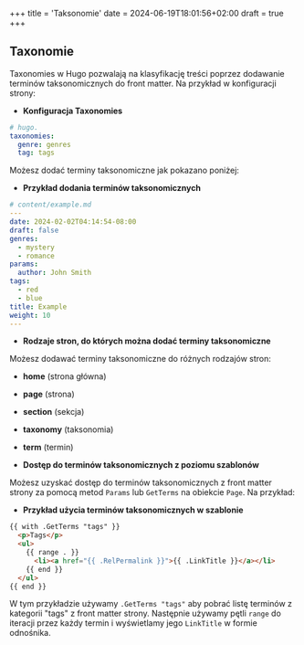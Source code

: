 +++
title = 'Taksonomie'
date = 2024-06-19T18:01:56+02:00
draft = true
+++


## Taxonomie

Taxonomies w Hugo pozwalają na klasyfikację treści poprzez dodawanie terminów taksonomicznych do front matter. Na przykład w konfiguracji strony:

- **Konfiguracja Taxonomies**

```yaml
# hugo.
taxonomies:
  genre: genres
  tag: tags
```

Możesz dodać terminy taksonomiczne jak pokazano poniżej:

- **Przykład dodania terminów taksonomicznych**

```yaml
# content/example.md
---
date: 2024-02-02T04:14:54-08:00
draft: false
genres:
  - mystery
  - romance
params:
  author: John Smith
tags:
  - red
  - blue
title: Example
weight: 10
---
```

- **Rodzaje stron, do których można dodać terminy taksonomiczne**

Możesz dodawać terminy taksonomiczne do różnych rodzajów stron:

- **home** (strona główna)
- **page** (strona)
- **section** (sekcja)
- **taxonomy** (taksonomia)
- **term** (termin)

- **Dostęp do terminów taksonomicznych z poziomu szablonów**

Możesz uzyskać dostęp do terminów taksonomicznych z front matter strony za pomocą metod `Params` lub `GetTerms` na obiekcie `Page`. Na przykład:

- **Przykład użycia terminów taksonomicznych w szablonie**

```html
{{ with .GetTerms "tags" }}
  <p>Tags</p>
  <ul>
    {{ range . }}
      <li><a href="{{ .RelPermalink }}">{{ .LinkTitle }}</a></li>
    {{ end }}
  </ul>
{{ end }}
```

W tym przykładzie używamy `.GetTerms "tags"` aby pobrać listę terminów z kategorii "tags" z front matter strony. Następnie używamy pętli `range` do iteracji przez każdy termin i wyświetlamy jego `LinkTitle` w formie odnośnika.
